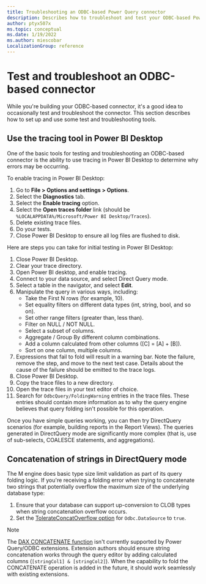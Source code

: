 ```yaml
---
title: Troubleshooting an ODBC-based Power Query connector
description: Describes how to troubleshoot and test your ODBC-based Power Query connector
author: ptyx507x
ms.topic: conceptual
ms.date: 1/19/2022
ms.author: miescobar
LocalizationGroup: reference
---
```


# Test and troubleshoot an ODBC-based connector

While you're building your ODBC-based connector, it's a good idea to occasionally test and troubleshoot the connector. This section describes how to set up and use some test and troubleshooting tools.

## Use the tracing tool in Power BI Desktop

One of the basic tools for testing and troubleshooting an ODBC-based connector is the ability to use tracing in Power BI Desktop to determine why errors may be occurring.

To enable tracing in Power BI Desktop:

1. Go to **File > Options and settings > Options**.
2. Select the **Diagnostics** tab.
3. Select the **Enable tracing** option.
4. Select the **Open traces folder** link (should be `%LOCALAPPDATA%/Microsoft/Power BI Desktop/Traces`).
5. Delete existing trace files.
6. Do your tests.
7. Close Power BI Desktop to ensure all log files are flushed to disk.

Here are steps you can take for initial testing in Power BI Desktop:

1. Close Power BI Desktop.
2. Clear your trace directory.
3. Open Power BI desktop, and enable tracing.
4. Connect to your data source, and select Direct Query mode.
5. Select a table in the navigator, and select **Edit**.
6. Manipulate the query in various ways, including:
   - Take the First N rows (for example, 10).
   - Set equality filters on different data types (int, string, bool, and so on).
   - Set other range filters (greater than, less than).
   - Filter on NULL / NOT NULL.
   - Select a subset of columns.
   - Aggregate / Group By different column combinations.
   - Add a column calculated from other columns ([C] = [A] + [B]).
   - Sort on one column, multiple columns.
7. Expressions that fail to fold will result in a warning bar. Note the failure, remove the step, and move to the next test case. Details about the cause of the failure should be emitted to the trace logs.
8. Close Power BI Desktop.
9. Copy the trace files to a new directory.
10. Open the trace files in your text editor of choice.
11. Search for `OdbcQuery/FoldingWarning` entries in the trace files. These entries should contain more information as to why the query engine believes that query folding isn't possible for this operation.

Once you have simple queries working, you can then try DirectQuery scenarios (for example, building reports in the Report Views). The queries generated in DirectQuery mode are significantly more complex (that is, use of sub-selects, COALESCE statements, and aggregations).

<!--
## Common Problems

**TODO**

- In query editor, filter on each data type
- Filter on missing data types -- SEARCHABLE
- Filter on date -- timestamp precision incorrect
-->

## Concatenation of strings in DirectQuery mode

The M engine does basic type size limit validation as part of its query folding logic. If you're receiving a folding error when trying to concatenate two strings that potentially overflow the maximum size of the underlying database type:

1. Ensure that your database can support up-conversion to CLOB types when string concatenation overflow occurs.
2. Set the [TolerateConcatOverflow option](odbc-parameters.md#tolerate) for `Odbc.DataSource` to `true`.

>[!Note]
> The [DAX CONCATENATE function](/dax/concatenate-function-dax) isn't currently supported by Power Query/ODBC extensions.
> Extension authors should ensure string concatenation works through the query editor by adding calculated columns (`[stringCol1] & [stringCol2]`).
> When the capability to fold the CONCATENATE operation is added in the future, it should work seamlessly with existing extensions.
